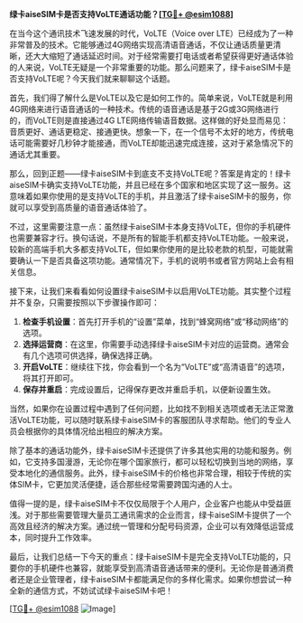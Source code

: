 **绿卡aiseSIM卡是否支持VoLTE通话功能？[[TG💪+ @esim1088](https://t.me/s/esim1088)]**

在当今这个通讯技术飞速发展的时代，VoLTE（Voice over LTE）已经成为了一种非常普及的技术。它能够通过4G网络实现高清语音通话，不仅让通话质量更清晰，还大大缩短了通话延迟时间。对于经常需要打电话或者希望获得更好通话体验的人来说，VoLTE无疑是一个非常重要的功能。那么问题来了，绿卡aiseSIM卡是否支持VoLTE呢？今天我们就来聊聊这个话题。

首先，我们得了解什么是VoLTE以及它是如何工作的。简单来说，VoLTE就是利用4G网络来进行语音通话的一种技术。传统的语音通话是基于2G或3G网络进行的，而VoLTE则是直接通过4G LTE网络传输语音数据。这样做的好处显而易见：音质更好、通话更稳定、接通更快。想象一下，在一个信号不太好的地方，传统电话可能需要好几秒钟才能接通，而VoLTE却能迅速完成连接，这对于紧急情况下的通话尤其重要。

那么，回到正题——绿卡aiseSIM卡到底支不支持VoLTE呢？答案是肯定的！绿卡aiseSIM卡确实支持VoLTE功能，并且已经在多个国家和地区实现了这一服务。这意味着如果你使用的是支持VoLTE的手机，并且激活了绿卡aiseSIM卡的服务，你就可以享受到高质量的语音通话体验了。

不过，这里需要注意一点：虽然绿卡aiseSIM卡本身支持VoLTE，但你的手机硬件也需要兼容才行。换句话说，不是所有的智能手机都支持VoLTE功能。一般来说，较新的高端手机大多都支持VoLTE，但如果你使用的是比较老款的机型，可能就需要确认一下是否具备这项功能。通常情况下，手机的说明书或者官方网站上会有相关信息。

接下来，让我们来看看如何设置绿卡aiseSIM卡以启用VoLTE功能。其实整个过程并不复杂，只需要按照以下步骤操作即可：

1. **检查手机设置**：首先打开手机的“设置”菜单，找到“蜂窝网络”或“移动网络”的选项。
2. **选择运营商**：在这里，你需要手动选择绿卡aiseSIM卡对应的运营商。通常会有几个选项可供选择，确保选择正确。
3. **开启VoLTE**：继续往下找，你会看到一个名为“VoLTE”或“高清语音”的选项，将其打开即可。
4. **保存并重启**：完成设置后，记得保存更改并重启手机，以便新设置生效。

当然，如果你在设置过程中遇到了任何问题，比如找不到相关选项或者无法正常激活VoLTE功能，可以随时联系绿卡aiseSIM卡的客服团队寻求帮助。他们的专业人员会根据你的具体情况给出相应的解决方案。

除了基本的通话功能外，绿卡aiseSIM卡还提供了许多其他实用的功能和服务。例如，它支持多国漫游，无论你在哪个国家旅行，都可以轻松切换到当地的网络，享受本地化的通信服务。此外，绿卡aiseSIM卡的价格也非常合理，相较于传统的实体SIM卡，它更加灵活便捷，适合那些经常需要跨国沟通的人士。

值得一提的是，绿卡aiseSIM卡不仅仅局限于个人用户，企业客户也能从中受益匪浅。对于那些需要管理大量员工通讯需求的企业而言，绿卡aiseSIM卡提供了一个高效且经济的解决方案。通过统一管理和分配号码资源，企业可以有效降低运营成本，同时提升工作效率。

最后，让我们总结一下今天的重点：绿卡aiseSIM卡是完全支持VoLTE功能的，只要你的手机硬件也兼容，就能享受到高清语音通话带来的便利。无论你是普通消费者还是企业管理者，绿卡aiseSIM卡都能满足你的多样化需求。如果你想尝试一种全新的通信方式，不妨试试绿卡aiseSIM卡吧！

[[TG💪+ @esim1088](https://t.me/s/esim1088) ![Image](https://i.postimg.cc/4NQfJmqS/Snipaste-2025-05-13-00-14-12.png)]